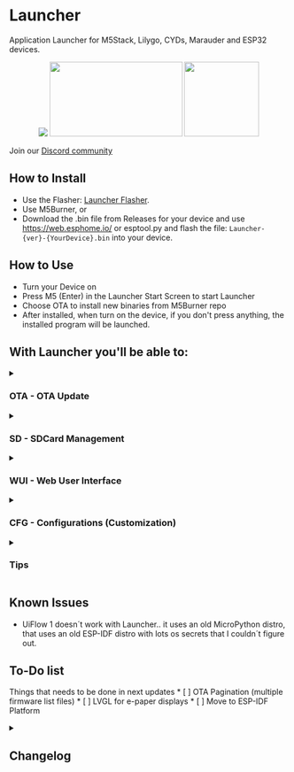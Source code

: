 # Launcher
Application Launcher for M5Stack, Lilygo, CYDs, Marauder and ESP32 devices.


<p align="center" width="100%">
    <img src="https://github.com/bmorcelli/Launcher/blob/main/M5Launcher.png?raw=true"> <img src="https://github.com/bmorcelli/Launcher/blob/main/New Launcher.jpg?raw=true" width="240" height="135"> <img src="https://github.com/bmorcelli/Launcher/blob/main/Launcher_anim.webp?raw=true" width="auto" height="135">
</p>

Join our [Discord community](https://discord.gg/BE9by2a2FF)

## How to Install
* Use the Flasher: [Launcher Flasher](https://bmorcelli.github.io/Launcher/).
* Use M5Burner, or
* Download the .bin file from Releases for your device and use https://web.esphome.io/ or esptool.py and flash the file: `Launcher-{ver}-{YourDevice}.bin` into your device.

## How to Use
* Turn your Device on
* Press M5 (Enter) in the Launcher Start Screen to start Launcher
* Choose OTA to install new binaries from M5Burner repo
* After installed, when turn on the device, if you don't press anything, the installed program will be launched.

## With Launcher you'll be able to:
<details>
  <summary><h3>OTA - OTA Update</h3></summary>

- Install binaries from M5Burner repository (yes, online, without the need of a USB Cable)
- Install binaries from a WebUI, that you can start from CFG option, installing binaries you have on your computer or smartphone
- Install binaries from your SD Card
</details>
<details>
  <summary><h3>SD - SDCard Management</h3></summary>
- Create new Folders,
- Delete files and folders,
- Rename files,
- Copy and paste files,
- Install binaries

</details>
<details>
  <summary><h3>WUI - Web User Interface</h3></summary>
- Manage files on the SD Card
- Install Binaries wirelessly using OTA Update option
- Deploy instalation through the file list

</details>
<details>
  <summary><h3>CFG - Configurations (Customization)</h3></summary>
- Charge Mode
- Change brightness
- Change Dim Time
- Change UI Color
- Avoid/Ask Spiffs (Change to not ask to install Spiffs file system, only Orca One uses this feature)
- Change rotation
- All files/Only Bins (see all files or only .bins - default)
- Change Partition Scheme (allows installing big apps or UiFlow2, for example)
- List of Partitions
- Clear FAT partition
- Save SPIFFS (Save a copy of the SPIFFS partition to restore when needed)
- Save FAT vfs (Save a copy of the FAT partition to restore when needed)
- Restore SPIFFS
- Restore FAT vfs
</details>

<details>
  <summary><h3>Tips</h3></summary>
* Having an SD card is good for better experience, but not really needed. [SDCard Hat for M5StickCs](https://www.thingiverse.com/thing:6459069)
* You can learn more about how it works o [Launcher Wiki](https://github.com/bmorcelli/Launcher/wiki/Explaining-the-project).
* Where/How do I find Binaries to launch -> [Obtaining binaries to launch](https://github.com/bmorcelli/Launcher/wiki/Obtaining-binaries-to-launch)
* Now you can download binaries from [HERE!](https://bmorcelli.github.io/Launcher/m5lurner.html)
</details>

## Known Issues
* UiFlow 1 doesn´t work with Launcher.. it uses an old MicroPython distro, that uses an old ESP-IDF distro with lots os secrets that I couldn´t figure out.

## To-Do list
Things that needs to be done in next updates
     * [ ] OTA Pagination (multiple firmware list files)
     * [ ] LVGL for e-paper displays
     * [ ] Move to ESP-IDF Platform

<details>
  <summary><h2>Changelog</h2></summary>

* 2.5.2:
     * [x] Fixed Marauder V6 touchscreen and CYDs touchscreen unresponsive [issue](https://github.com/bmorcelli/Launcher/issues/210) and fixed Dim screen
     * [x] Fixed Marauder Mini and V7 screen dimming.
     * [x] Fixed Smoochiee board inputs and SDCard [issue](https://github.com/bmorcelli/Launcher/issues/209)
     * [x] Fixed Longpress on Cardputer ADV
     * [x] Fixed folder creation on subfolders

* 2.5.1:
     * [x] Fixed Cardputer ADV Keyboard compatibility
     * [x] Fixed issue where OTA firmware list wasn't being fully downloaded.

* 2.5.0:
     * [x] Moving to pioarduino 3.3 based framework (ESP-IDF 5.5)
          * [x] Enable USB Mass Storage to SD_MMC devices (T-Display-S3 and touch and T-Dongle S3 tft)
          * [x] Partition changes
          * [x] Firmware updates
          * [x] OTA lists and install
     * [x] Added keyboard support to T-Deck Pro https://github.com/bmorcelli/Launcher/issues/180
     * [x] Fixed compatibility with UIFlow 2.3.x https://github.com/bmorcelli/Launcher/issues/192
     * [x] Added CSS, JS, Html online minifier
     * [x] Moved to ESP32Async/ESPAsyncWebServer official repo
     * [x] Port to [Cardputer ADV](https://shop.m5stack.com/products/m5stack-cardputer-adv-version-esp32-s3?ref=Pirata) thanks to [@n0xa](https://github.com/n0xa)
     * [x] Port to [Lilygo Lora Pager](https://lilygo.cc/products/t-lora-pager) by @emericklaw
     * [x] Port to [CYD-4827S043R](https://github.com/bmorcelli/Launcher/issues/186) -> WIP
     * [x] Fixed first line [filelist](https://github.com/bmorcelli/Launcher/issues/166)

* 2.4.10:
     * [x] Fixed T-Embed screen
     * [x] Fixed StickC (and plus) keyboard navigation
     * [x] Phantom touchscreen mapping

* 2.4.9:
     * [x] Fixed T-Display-S3 PRO
     * [x] Enabled OTA for Marauder Mini

* 2.4.8:
     * [x] Enabled OTA function to: CYD 2432S028R, 2-USB, S024R, W328C/R, Marauder boards, Awok boards, Phantom, Lilygo T-Embed CC1101 and T-Deck (regular and plus)
     * [x] Port to [AWOK Mini v2](https://awokdynamics.com/products/dual-mini-v2) and [AWOK Touch v2](https://awokdynamics.com/products/dual-touch-v2)
     * [x] Port to [RabbitLabs Phantom](https://rabbit-labs.com/product/the-phantom-by-rabbit-labs/?v=dc634e207282)
     * [x] Ports to [8048S043C, 8048W550C](https://github.com/bmorcelli/Launcher/issues/108)
     * [x] Port to Lilygo T-Deck Pro (e-paper display)
     * [x] Enhancements on Touchscreen devices for responsive file lists and menu options
     * [x] New Main menu with all items, with items touchable.
     * [x] fixed ports to [Marauder v4, v6, v7, mini.](https://github.com/bmorcelli/Launcher/issues/146)
     * [x] fix for [2432s032C misaligned touchscreen ](https://github.com/bmorcelli/Launcher/issues/149)

* 2.4.7:
     * [x] WebUi: Multi file upload through drag/drop or file/folder selector, now it supports folder upload, and sorting.
     * [x] StickC blackscreen fix
     * [x] [T-Dongle-S3 (tft)](https://lilygo.cc/products/t-dongle-s3?srsltid=AfmBOopwCcPQTTC4wTNi3rNZHn8W6g8Yo_ShcrfDiAfECS6tGq59vWo7) port
     * [x] [T-Display-S3](https://lilygo.cc/products/t-display-s3?variant=42284559827125) port
* 2.4.6:
     * [x] UiFlow2 v2.2.3 and restored StickCPlus2 compatibility
     * [x] split webui files
     * [x] USB Interface to manage SD files on ESP32S3 devices (ESP32 can't do it)
     * [x] Compressed WebUI with gzip
     * [x] Port to CYD-3248S035C and CYD-3248S035R https://github.com/bmorcelli/Launcher/issues/125
     * [x] Interfaces skipping options (multiple clicks) https://github.com/bmorcelli/Launcher/issues/127 https://github.com/bmorcelli/Launcher/issues/126 [comment](https://github.com/bmorcelli/Launcher/issues/125#issuecomment-2705628306)
     * [x] Fixed StickCPlus keyboard colors
     * [x] Fixed Back to list on OTA (will be enhanced when having multiple lists)
     * [x] (rollback) Use http download/update for OTA to reduce flash memory.
* 2.4.5:
     * [x] Port to CYD-2432S024R https://github.com/bmorcelli/Launcher/issues/99 , CYD-2432W328R, CYD-2432S022C https://github.com/bmorcelli/Launcher/issues/112 , CYD-2432S032C, CYD-2432S032R
     * [x] Fixed Marauder V4-OG device
     * [x] Removed Battery indication when it is not available (or 0%)
     * [x] Fixed Headless 16Mb environment  https://github.com/bmorcelli/Launcher/issues/121 https://github.com/bmorcelli/Launcher/issues/120
     * [x] Now using ArduinoGFX as main graphics lib, with support to TFT_eSPI and LovyanGFX
* 2.4.4:
     * [x] Disabled OTA menu for non M5 Stack Devices (save flash memory for CYD and Marauder, mostly), creating a new partition scheme for these devices
     * [x] Fixed T-Embed CC1101 battery value

* 2.4.3:
     * [x] Fixed buttons on Core devices
     * [x] Fixed random restartings when dimming screen
     * [x] Ported to Lilygo E-Paper S3 Pro (Only Pro for now)
     * [x] Fixed T-Embed return from deepSleep

* 2.4.2:
     * [x] UiFlow2 v2.2.0 compatibility https://github.com/bmorcelli/Launcher/issues/92 for Cardputer, Removed from StickCPlus2 due to lack of storage
     * [x] Fix for https://github.com/bmorcelli/Launcher/issues/93 https://github.com/bmorcelli/Launcher/issues/97 https://github.com/bmorcelli/Launcher/issues/95
     * [x] Possibility to connect to Hidden Networks https://github.com/bmorcelli/Launcher/issues/89 by typing the SSID and Pwd
     * [x] Changed porting system, reading inputs on a background task (same as Bruce)
     * [x] Enhanced Keyboard
     * [x] Added Portrait rotation for bigger screens (bigger than 200x200px, such as CYD, Core devices)

* 2.4.1:
     * [x] T-Deck SD Card fix (Disable LoRa Chip, CS pin to High state, to avoid conflicts) https://github.com/bmorcelli/Launcher/issues/86
     * [x] Lilygo T-Display-S3-Pro port https://github.com/bmorcelli/Launcher/issues/73

* 2.4.0:
     * [x] CYD-2432W328C port https://github.com/bmorcelli/Launcher/issues/80
     * [x] Rolling texts for large SSIDs and large filenames
     * [x] Added ways to return from menu after wrong WIFI passwords and other menus (Exit from keyboard itself won't be available) https://github.com/bmorcelli/Launcher/issues/82 https://github.com/bmorcelli/Launcher/issues/81
     * [x] Fixed Orientation issues (not saving in the SD Card) https://github.com/bmorcelli/Launcher/issues/84
     * [x] Dim Screen now turns the screen off
     * [x] Renamed project to "Launcher" and add my nickname in the boot animation
     * [x] Changed interfacing code, preparing for new ports https://github.com/bmorcelli/Launcher/issues/83
* 2.3.2:
     * [x] T-Embed CC1101 power chip management fix
* 2.3.1:
     * [x] Fox for https://github.com/bmorcelli/Launcher/issues/77
     * [x] Fixed screen direction for T-Deck devices
     * [x] Fixed Json handling and config.conf random fails
* 2.3.0:
     * [x] Ported to Lilygo T-Embed CC1101
     * [x] Ported to Lilygo T-Embed
     * [x] Ported to Lilygo T-Deck
     * [x] Headless version for ESP32 and ESP32-S3
     * [x] StickCs Power Btn and Prev butn now act to go upwards on Menus... long press to exit menu
* 2.2.5:
     * [x] Changed framework to remove all Watchdog Timers https://github.com/bmorcelli/Launcher/issues/61 https://github.com/bmorcelli/Launcher/issues/63 and solve some SD related issues
     * [x] Set Grove pins to LOW state on StickCs and Cardputer to avoid 433Mhz jamming while RF433T is connected
* 2.2.4:
     * [x] Finally ported to CoreS3 and CoreS3-SE
     * [x] Added reset to watchdog on WebUI and check for free memory when loading files to WebUI, to avoid crashes.
* 2.2.3:
     * [x] StickC, Plus and Plus2: removed power btn from skip logic at start.
     * [x] Changed EEPROM Addresses to avoid problems with the new Bruce and other firmwares..
* 2.2.2:
     * [x] Port for [CYD-2432S028R](https://www.amazon.com/dp/B0BVFXR313) and [CYD-2-Usb](https://www.amazon.com/dp/B0CLR7MQ91)
     * [x] Added check after finish the download that will delete failed downloaded files
* 2.2.1:
     * [x] Port for [Lilygo T-Display S3 Touch](https://www.lilygo.cc/products/t-display-s3?variant=42351558590645)
     * [x] Fixed JSON read/write
* 2.2.0:
     * [x] M5Launcher 2.2+ now can be updated OverTheAir or Using SD Card
     * [x] Ui Color settings (can be customized on /config.conf file)
     * [x] Reduced flickering on SD files navigation
     * [x] Fixed problem when firmware names have "/" that prevent downloading
     * [x] Appended firmware Version into download Name.
     * [x] Added Dim time to lower brightness and CPU freq while idle
     * [x] Added "Chage Mode" on settings, reducing CPU fre to 80Mhz and brightness to 5%, https://github.com/bmorcelli/Launcher/issues/40
     * [x] Fixed Download progressbar https://github.com/bmorcelli/Launcher/issues/41
     * [x] Change default folder for download (manually on /config.conf) https://github.com/bmorcelli/Launcher/issues/15
     * [x] Save more SSIDs and pwd, connect automatically if is a known network (config.conf) https://github.com/bmorcelli/Launcher/issues/30
     * [x] Slightlty increased Wifi Download/OTA Speed, using a customized framework.
* 2.1.2:
     * [x] Fixed OTA error message
     * [x] Increased Options Menu width and reduced menu flickering
* 2.1.1:
     * [x] Fixed UIFlow Compatibility
     * [x] Fixed SD card issues
     * [x] Small Fixes https://github.com/bmorcelli/Launcher/issues/37
* 2.1.0:
     * [x] Core Fire (all 16Mb Core devices) and Core2 compatibility
     * [x] Turn SPIFFs update optional (turne off by default) (config.conf)
     * [x] De-Sprite-fied the screens for Core devices (No PSRam, unable to handle huge Sprites) https://github.com/bmorcelli/Launcher/issues/34
     * [x] Make keyboard work with touchscreen capture in Core devices
     * [x] Dedicated btn for WebUI on main screen https://github.com/bmorcelli/Launcher/issues/22
     * [x] Multiple files upload on WebUI https://github.com/bmorcelli/Launcher/issues/28
     * [x] Update FAT vfs partition to make compatible with UIFlow2 https://github.com/bmorcelli/Launcher/issues/29
     * [x] Partition changer, to allow running DOOM and UIFlow on Cardputer and StickC
     * [x] Fixed (increased number of files) https://github.com/bmorcelli/Launcher/issues/33
     * [x] Backup and Restore FAT and SPIFFS Filesystems. If you use UIFlow, you can save all sketches into your device and make a backup to restore after reinstall UIFlow or MicroHydra or CircuitPython
* 2.0.1:
     * Fixed UIFlow Instalation https://github.com/bmorcelli/Launcher/issues/20
     * Fixed Folder creation on WebUI https://github.com/bmorcelli/Launcher/issues/18
     * Fexed problem that preven webUI to open in some cases https://github.com/bmorcelli/Launcher/issues/16
     * Now M5Launcher formats FAT vfs partition, so make sure you have saved your data into SDCard when using MicroPython, UIFlow or MicroHydra https://github.com/bmorcelli/Launcher/issues/19
* 2.0.0:
     * SD: added Folder creation, delete an rename files and folders, copy and paste files
     * OTA (Over-The-Air update): Added feature to list the programs available in M5Burner and install it fro the internet.
     * WebUI: Added a WebUI where you can manage your SD Card and install new binaries wirelessly
     * Some other minnor features
     *
* 1.3.0:
     * Added support to Micropython based binaries (MicroHydra), with 1Mb FAT partition to Cardputer and StickCPlus2 and 64kb to StickC and Plus1.1
* 1.2.1:
     * Launcher now lower the LCD power and fill the screen black before restart, to prevent lcd burn when using apps that don't use the Screen
     * Fixed display things and positions for the M5StickC
* 1.2.0:
     * Excluded ota_data.bin file as it is not needed
     * Excluded StartApp application
     * Excluded OTA_1 partitions form .csv files because i found out it is not needed
     * Realocated free spaces into "SPIFFS" partition, giving room to improvements, and support to applications that use it (OrcaOne)
     * Added Bootscreen with battery monitor
     * Added Restart option and battery monitor to launcher
     * Added auto orientation to M5StickCs
     * Laucher does not create .bak files anymore!!
     * .bin file handling to avoid some errors: File is too big, file is not valid, etc etc..

* 1.1.3:
     * Fixed menu files that ware occasionally hiding files and folders.
* 1.1.2:
     * Adjusted Magic numbers to work with some apps (Volos Watch).
* 1.1.1:
     * Changed OTA_0 Partition size from 3Mb to 6Mb on Cardputer and M5StickCPlus2
     * ~~Added verification to identify MicroPython binaries and don't corrupt them with the cropping process (these apps still don't work, need more work...)~~
* 1.1.0:
     * Fixed issues that prevented M5Launcher to launch apps on Cardputer
* 1.0.1:
     * Fixed blackscreen and keyboard capture on Cardputer.
</details>

